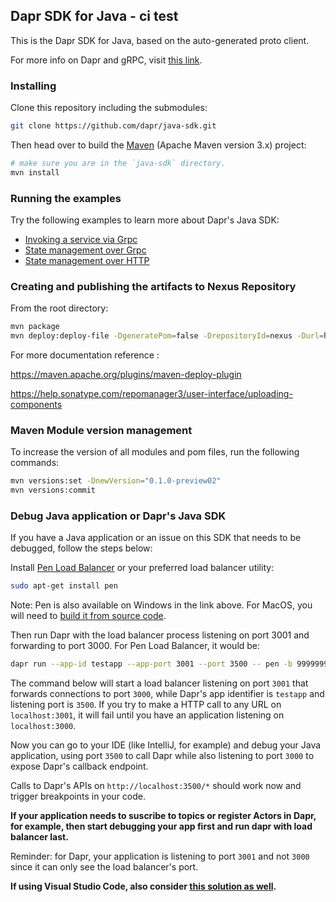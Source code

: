 ## Dapr SDK for Java - ci test

This is the Dapr SDK for Java, based on the auto-generated proto client.<br>

For more info on Dapr and gRPC, visit [this link](https://github.com/dapr/docs/tree/master/howto/create-grpc-app).

### Installing

Clone this repository including the submodules:

```sh
git clone https://github.com/dapr/java-sdk.git
```

Then head over to build the [Maven](https://maven.apache.org/install.html) (Apache Maven version 3.x) project:

```sh
# make sure you are in the `java-sdk` directory.
mvn install
```

### Running the examples
Try the following examples to learn more about Dapr's Java SDK:
* [Invoking a service via Grpc](./examples/src/main/java/io/dapr/examples/invoke/grpc)
* [State management over Grpc](./examples/src/main/java/io/dapr/examples/state/grpc)
* [State management over HTTP](./examples/src/main/java/io/dapr/examples/state/http)

### Creating and publishing the artifacts to Nexus Repository
From the root directory:

```sh
mvn package
mvn deploy:deploy-file -DgeneratePom=false -DrepositoryId=nexus -Durl=http://localhost:8081/repository/maven-releases -DpomFile=pom.xml -Dfile=target/client-0.1.0-preview.jar
```
For more documentation reference :

https://maven.apache.org/plugins/maven-deploy-plugin

https://help.sonatype.com/repomanager3/user-interface/uploading-components

### Maven Module version management
To increase the version of all modules and pom files, run the following commands:

```sh
mvn versions:set -DnewVersion="0.1.0-preview02"
mvn versions:commit
```

### Debug Java application or Dapr's Java SDK

If you have a Java application or an issue on this SDK that needs to be debugged, follow the steps below:

Install [Pen Load Balancer](https://sourceforge.net/projects/penloadbalancer/) or your preferred load balancer utility:
```sh
sudo apt-get install pen
```
Note: Pen is also available on Windows in the link above. For MacOS, you will need to [build it from source code](https://github.com/UlricE/pen/wiki/Building-Pen-from-Git).

Then run Dapr with the load balancer process listening on port 3001 and forwarding to port 3000. For Pen Load Balancer, it would be:
```sh
dapr run --app-id testapp --app-port 3001 --port 3500 -- pen -b 99999999 -f localhost:3001 localhost:3000
```

The command below will start a load balancer listening on port `3001` that forwards connections to port `3000`, while Dapr's app identifier is `testapp` and listening port is `3500`. If you try to make a HTTP call to any URL on `localhost:3001`, it will fail until you have an application listening on `localhost:3000`.

Now you can go to your IDE (like IntelliJ, for example) and debug your Java application, using port `3500` to call Dapr while also listening to port `3000` to expose Dapr's callback endpoint.

Calls to Dapr's APIs on `http://localhost:3500/*` should work now and trigger breakpoints in your code.

**If your application needs to suscribe to topics or register Actors in Dapr, for example, then start debugging your app first and run dapr with load balancer last.**

Reminder: for Dapr, your application is listening to port `3001` and not `3000` since it can only see the load balancer's port.

**If using Visual Studio Code, also consider [this solution as well](https://github.com/dapr/docs/tree/master/howto/vscode-debugging-daprd).**
